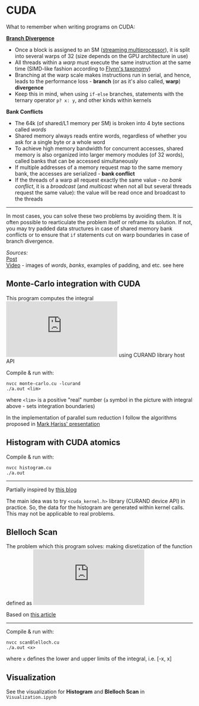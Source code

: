 # CUDA

What to remember when writing programs on CUDA:

**[Branch Divergence](https://youtu.be/cYw7VsyVTe4)**

- Once a block is assigned to an SM ([streaming multiprocessor](http://www.informit.com/articles/article.aspx?p=2103809)), it is split into several warps of 32 (size depends on the GPU architecture in use)  
- All threads within a *warp* must execute the same instruction at the same time (SIMD-like fashion according to [Flynn's taxonomy](https://en.wikipedia.org/wiki/Flynn%27s_taxonomy#Diagram_comparing_classifications))  
- Branching at the warp scale makes instructions run in serial, and hence, leads to the performance loss - **branch** (or as it's also called, **warp**) **divergence**  
- Keep this in mind, when using `if-else` branches, statements with the ternary operator `p? x: y`, and other kinds within kernels  

**Bank Conflicts**

- The 64k (of shared/L1 memory per SM) is broken into 4 byte sections called *words*  
- Shared memory always reads entire words, regardless of whether you ask for a single byte or a whole word
- To achieve high memory bandwidth for concurrent accesses, shared memory is also organized into larger memory modules (of 32 words), called banks that can be accessed simultaneously
- If multiple addresses of a memory request map to the same memory bank, the accesses are serialized - **bank conflict**  
- If the threads of a warp all request exactly the same value - *no bank conflict*, it is a *broadcast* (and *multicast* when not all but several threads request the same value): the value will be read once and broadcast to the threads

---

In most cases, you can solve these two problems by avoiding them. It is often possible to rearticulate the problem itself or reframe its solution. If not, you may try padded data structures in case of shared memory bank conflicts or to ensure that `if` statements cut on warp boundaries in case of branch divergence.

*Sources:*  
[Post](http://cuda-programming.blogspot.com/2013/02/bank-conflicts-in-shared-memory-in-cuda.html)  
[Video](https://youtu.be/CZgM3DEBplE) - images of *words*, *banks*, examples of padding, and etc. see here

## Monte-Carlo integration with CUDA

This program computes the integral ![equation](https://latex.codecogs.com/gif.latex?%5Cint_%7B-a%7D%5E%7Ba%7D%20%5Cint_%7B-a%7D%5E%7Ba%7D%20e%5E%7B-%28x-y%29%5E2%7Ddxdy) using CURAND library host API

Compile & run with:

```
nvcc monte-carlo.cu -lcurand
./a.out <lim>
```
where `<lim>` is a positive "real" number (`a` symbol in the picture with integral above - sets integration boundaries)  

In the implementation of parallel sum reduction I follow the algorithms proposed in [Mark Hariss' presentation](https://developer.download.nvidia.com/assets/cuda/files/reduction.pdf)

## Histogram with CUDA atomics

Compile & run with:

```
nvcc histogram.cu
./a.out
```

---

Partially inspired by [this blog](https://devblogs.nvidia.com/gpu-pro-tip-fast-histograms-using-shared-atomics-maxwell/)

The main idea was to try `<cuda_kernel.h>` library (CURAND device API) in practice. So, the data for the histogram are generated within kernel calls. This may not be applicable to real problems.

## Blelloch Scan

The problem which this program solves: making disretization of the function defined as ![equation](https://latex.codecogs.com/gif.latex?f%28x%29%20%3D%20%5Cint_%7B-x%7D%5Ex%20%5Cexp%28-%20t%5E2%29%20dt)

Based on [this article](https://developer.nvidia.com/gpugems/GPUGems3/gpugems3_ch39.html)

---

Compile & run with:

```
nvcc scanBlelloch.cu
./a.out <x>
```

where `x` defines the lower and upper limits of the integral, i.e. [-x, x]

## Visualization

See the visualization for **Histogram** and **Blelloch Scan** in `Visualization.ipynb` 
